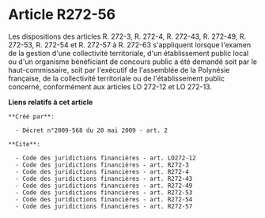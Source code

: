 # Article R272-56

Les dispositions des articles R. 272-3, R. 272-4, R. 272-43, R. 272-49, R. 272-53, R. 272-54 et R. 272-57 à R. 272-63
s'appliquent lorsque l'examen de la gestion d'une collectivité territoriale, d'un établissement public local ou d'un
organisme bénéficiant de concours public a été demandé soit par le haut-commissaire, soit par l'exécutif de l'assemblée de la
Polynésie française, de la collectivité territoriale ou de l'établissement public concerné, conformément aux articles LO
272-12 et LO 272-13.

**Liens relatifs à cet article**

	**Créé par**:

	  - Décret n°2009-568 du 20 mai 2009 - art. 2

	**Cite**:

	  - Code des juridictions financières - art. LO272-12
	  - Code des juridictions financières - art. R272-3
	  - Code des juridictions financières - art. R272-4
	  - Code des juridictions financières - art. R272-43
	  - Code des juridictions financières - art. R272-49
	  - Code des juridictions financières - art. R272-53
	  - Code des juridictions financières - art. R272-54
	  - Code des juridictions financières - art. R272-57
